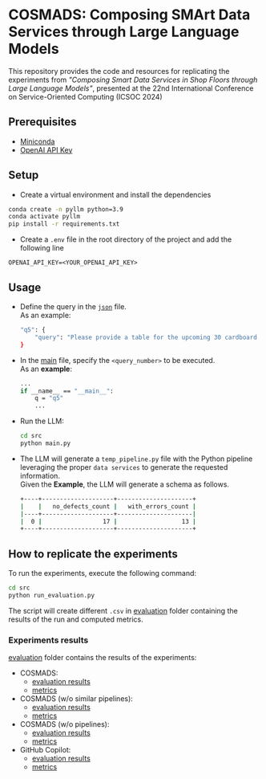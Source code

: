 # COSMADS: Composing SMArt Data Services through Large Language Models
This repository provides the code and resources for replicating the experiments from *"Composing Smart Data Services in Shop Floors through Large Language Models"*, presented at the 22nd International Conference on Service-Oriented Computing (ICSOC 2024)


## Prerequisites
- [Miniconda](https://docs.conda.io/en/latest/miniconda.html)
- [OpenAI API Key](https://platform.openai.com)


## Setup
- Create a virtual environment and install the dependencies
```bash
conda create -n pyllm python=3.9
conda activate pyllm
pip install -r requirements.txt
```
- Create a `.env` file in the root directory of the project and add the following line
```
OPENAI_API_KEY=<YOUR_OPENAI_API_KEY>
```


## Usage

- Define the query in the [`json`](src/queries_pipelines.json) file.\
    As an example:
    ```bash
    "q5": {
        "query": "Please provide a table for the upcoming 30 cardboard pieces processed by the diecutter with ID 7, detailing (i) how many cardboard pieces are defect-free and (ii) how many contain defects.",
    }
    ```

- In the [main](src/main.py?plain=1#L293) file, specify the `<query_number>` to be executed.\
    As an **example**:
    ```bash
    ...
    if __name__ == "__main__":
        q = "q5"
        ...
    ```

- Run the LLM:
    ```bash
    cd src
    python main.py
    ```

- The LLM will generate a `temp_pipeline.py` file with the Python pipeline leveraging the proper `data services` to generate the requested information. \
Given the **Example**, the LLM will generate a schema as follows.
    ```bash
    +----+--------------------+---------------------+
    |    |   no_defects_count |   with_errors_count |
    |----+--------------------+---------------------|
    |  0 |                 17 |                  13 |
    +----+--------------------+---------------------+
    ```


## How to replicate the experiments

To run the experiments, execute the following command:
```bash
cd src
python run_evaluation.py
```

The script will create different `.csv` in [evaluation](src/evaluation/) folder containing the results of the run and computed metrics.


### Experiments results

[evaluation](src/evaluation/) folder contains the results of the experiments:
- COSMADS:
    - [evaluation results](src/evaluation/evaluation_results_standard.csv)
    - [metrics](src/evaluation/metrics_results_standard.csv)
- COSMADS (w/o similar pipelines):
    - [evaluation results](src/evaluation/evaluation_results_wrong.csv)
    - [metrics](src/evaluation/metrics_results_wrong.csv)
- COSMADS (w/o pipelines):
    - [evaluation results](src/evaluation/evaluation_results_wo_pipeline.csv)
    - [metrics](src/evaluation/metrics_results_wo_pipeline.csv)
- GitHub Copilot:
    - [evaluation results](src/evaluation/evaluation_results_copilot.csv)
    - [metrics](src/evaluation/metrics_results_copilot.csv)
